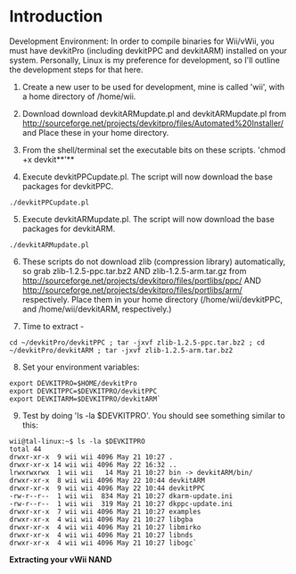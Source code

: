 # Introduction #

Development Environment:
In order to compile binaries for Wii/vWii, you must have devkitPro (including devkitPPC and devkitARM) installed on your system. Personally, Linux is my preference for development, so I'll outline the development steps for that here.

1. Create a new user to be used for development, mine is called 'wii', with a home directory of /home/wii.

2. Download download devkitARMupdate.pl and devkitARMupdate.pl from http://sourceforge.net/projects/devkitpro/files/Automated%20Installer/ and  Place these in your home directory.

3. From the shell/terminal set the executable bits on these scripts. 'chmod +x devkit**'**

4. Execute devkitPPCupdate.pl. The script will now download the base packages for devkitPPC.

```
./devkitPPCupdate.pl
```

5. Execute devkitARMupdate.pl. The script will now download the base packages for devkitARM.
```
./devkitARMupdate.pl
```

6. These scripts do not download zlib (compression library) automatically, so grab zlib-1.2.5-ppc.tar.bz2 AND zlib-1.2.5-arm.tar.gz from http://sourceforge.net/projects/devkitpro/files/portlibs/ppc/ AND http://sourceforge.net/projects/devkitpro/files/portlibs/arm/ respectively. Place them in your home directory (/home/wii/devkitPPC, and /home/wii/devkitARM, respectively.)

7. Time to extract -
```
cd ~/devkitPro/devkitPPC ; tar -jxvf zlib-1.2.5-ppc.tar.bz2 ; cd ~/devkitPro/devkitARM ; tar -jxvf zlib-1.2.5-arm.tar.bz2
```

8. Set your environment variables:
```
export DEVKITPRO=$HOME/devkitPro
export DEVKITPPC=$DEVKITPRO/devkitPPC
export DEVKITARM=$DEVKITPRO/devkitARM`
```

9. Test by doing 'ls -la $DEVKITPRO'. You should see something similar to this:

```
wii@tal-linux:~$ ls -la $DEVKITPRO
total 44
drwxr-xr-x  9 wii wii 4096 May 21 10:27 .
drwxr-xr-x 14 wii wii 4096 May 22 16:32 ..
lrwxrwxrwx  1 wii wii   14 May 21 10:27 bin -> devkitARM/bin/
drwxr-xr-x  8 wii wii 4096 May 22 10:44 devkitARM
drwxr-xr-x  9 wii wii 4096 May 22 10:44 devkitPPC
-rw-r--r--  1 wii wii  834 May 21 10:27 dkarm-update.ini
-rw-r--r--  1 wii wii  319 May 21 10:27 dkppc-update.ini
drwxr-xr-x  7 wii wii 4096 May 21 10:27 examples
drwxr-xr-x  4 wii wii 4096 May 21 10:27 libgba
drwxr-xr-x  4 wii wii 4096 May 21 10:27 libmirko
drwxr-xr-x  4 wii wii 4096 May 21 10:27 libnds
drwxr-xr-x  4 wii wii 4096 May 21 10:27 libogc`
```

**Extracting your vWii NAND**
